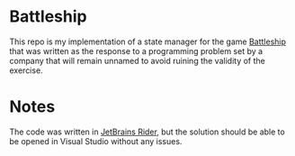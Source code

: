 # Battleship
This repo is my implementation of a state manager for the game
[Battleship](https://en.wikipedia.org/wiki/Battleship_(game)) that was written
as the response to a programming problem set by a company that will remain
unnamed to avoid ruining the validity of the exercise.

# Notes
The code was written in [JetBrains Rider](https://www.jetbrains.com/rider/),
but the solution should be able to be opened in Visual Studio without any
issues.